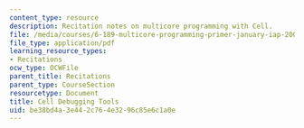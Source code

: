 ```yaml
---
content_type: resource
description: Recitation notes on multicore programming with Cell.
file: /media/courses/6-189-multicore-programming-primer-january-iap-2007/be38bd4a3e442c764e3296c85e6c1a0e_6189_recitatn4.pdf
file_type: application/pdf
learning_resource_types:
- Recitations
ocw_type: OCWFile
parent_title: Recitations
parent_type: CourseSection
resourcetype: Document
title: Cell Debugging Tools
uid: be38bd4a-3e44-2c76-4e32-96c85e6c1a0e
---
```

